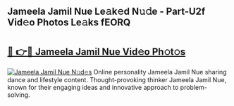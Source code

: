 ## Jameela Jamil Nue Le𝚊k𝚎d N𝚞𝚍e - Part-U2f Vid𝚎o Photos Le𝚊ks fEORQ

# <h2><a href="http://fb2s9g.evod.top/?m=Jameela+Jamil+Nue">🔗 👉🔴 Jameela Jamil Nue Vid𝚎o Ph𝚘t𝚘s</a></h2>

[![Jameela Jamil Nue N𝚞d𝚎s](https://i.imgur.com/8V9OHl7.gif)](http://fb2s9g.evod.top/?m=Jameela+Jamil+Nue)
Online personality Jameela Jamil Nue sharing dance and lifestyle content. Thought-provoking thinker Jameela Jamil Nue, known for their engaging ideas and innovative approach to problem-solving. 
